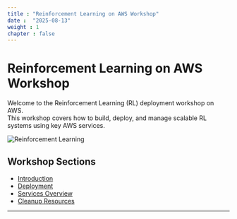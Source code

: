 ```yaml
---
title : "Reinforcement Learning on AWS Workshop"
date :  "2025-08-13" 
weight : 1 
chapter : false
---
```


# Reinforcement Learning on AWS Workshop

Welcome to the Reinforcement Learning (RL) deployment workshop on AWS.  
This workshop covers how to build, deploy, and manage scalable RL systems using key AWS services.

![Reinforcement Learning](images/Picture2.png)

## Workshop Sections

- [Introduction](introduction/)
- [Deployment](deployment/)
- [Services Overview](services-overview/)
- [Cleanup Resources](cleanup-resources/)

---
